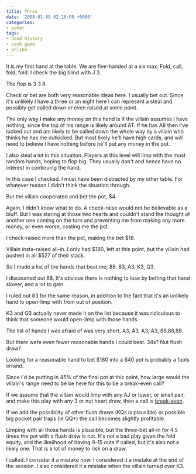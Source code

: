 ```yaml
---
title: Three
date: '2008-01-09 02:20:00 +0000'
categories:
- poker
tags:
- hand history
- cash game
- online
---
```

It is my first hand at the table. We are five-handed at a six max. Fold, call,
fold, fold. I check the big blind with J 3.

The flop is 3 3 8.

Check or bet are both very reasonable ideas here. I usually bet out. Since it's
unlikely I have a three or an eight here I can represent a steal and possibly
get called down or even raised at some point.

The only way I make any money on this hand is if the villain assumes I have
nothing, since the top of his range is likely around AT. If he has A8 then I've
lucked out and am likely to be called down the whole way by a villain who thinks
he has me outkicked. But most likely he'll have high cards, and will need to
believe I have nothing before he'll put any money in the pot.

I also steal a lot in this situation. Players at this level will limp with the
most random hands, hoping to flop big. They usually don't and hence have no
interest in continuing the hand.

In this case I checked. I must have been distracted by my other table. For
whatever reason I didn't think the situation through.

But the villain cooperated and bet the pot, $4.

Again, I didn't know what to do. A check-raise would not be believable as a
bluff. But I was staring at those two hearts and couldn't stand the thought of
another one coming on the turn and preventing me from making any more money, or
even worse, costing me the pot.

I check-raised more than the pot, making the bet $18.

Villain insta-raised all-in. I only had $180, left at this point, but the
villain had pushed in all $527 of their stack.

So I made a list of the hands that beat me; 88, 83, A3, K3, Q3.

I discounted out 88. It's obvious there is nothing to lose by betting that hand
slower, and a lot to gain.

I ruled out 83 for the same reason, in addition to the fact that it's an
unlikely hand to open-limp with from out of position.

K3 and Q3 actually never made it on the list because it was ridiculous to think
that someone would open-limp with those hands.

The list of hands I was afraid of was very short, A3, A3, A3, A3, 88,88,88.

But there were even fewer reasonable hands I could beat. 34s? Nut flush draw?

Looking for a reasonable hand to bet $180 into a $40 pot is probably a fools
errand.

Since I'd be putting in 45% of the final pot at this point, how large would the
villain's range need to be be here for this to be a break-even call?

If we assume that the villain would limp with any AJ or lower, or small pair,
and make this play with any 3 or nut heart draw, then a call is <a
href="http://www.notedpokerauthority.com/poker-tools?ql=48a042039d52">break-even</a>.

If we add the possibility of other flush draws (KQs is plausible) or possible
big pocket pair traps (ie QQ+) the call becomes slightly profitable.

Limping with all those hands is plausible, but the three-bet all-in for 4.5
times the pot with a flush draw is not. It's not a bad play given the fold
equity, and the likelihood of having 9-15 outs if called, but it's also not a
likely one. That is a lot of money to risk on a draw.

I called. I consider it a mistake now. I considered it a mistake at the end of
the session. I also considered it a mistake when the villain turned over K3.
